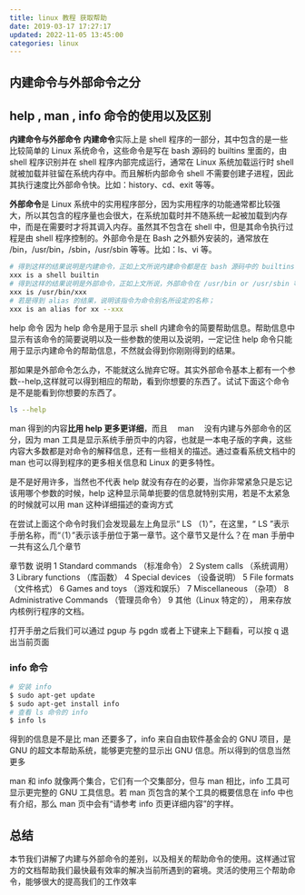 ```yaml
---
title: linux 教程 获取帮助
date: 2019-03-17 17:27:17
updated: 2022-11-05 13:45:00
categories: linux
---
```


## 内建命令与外部命令之分

## help , man , info 命令的使用以及区别

**内建命令与外部命令**
**内建命令**实际上是 shell 程序的一部分，其中包含的是一些比较简单的 Linux 系统命令，这些命令是写在 bash 源码的 builtins 里面的，由 shell 程序识别并在 shell 程序内部完成运行，通常在 Linux 系统加载运行时 shell 就被加载并驻留在系统内存中。而且解析内部命令 shell 不需要创建子进程，因此其执行速度比外部命令快。比如：history、cd、exit 等等。

**外部命令**是 Linux 系统中的实用程序部分，因为实用程序的功能通常都比较强大，所以其包含的程序量也会很大，在系统加载时并不随系统一起被加载到内存中，而是在需要时才将其调入内存。虽然其不包含在 shell 中，但是其命令执行过程是由 shell 程序控制的。外部命令是在 Bash 之外额外安装的，通常放在 /bin，/usr/bin，/sbin，/usr/sbin 等等。比如：ls、vi 等。

```sh
# 得到这样的结果说明是内建命令，正如上文所说内建命令都是在 bash 源码中的 builtins 的 .def 中
xxx is a shell builtin
# 得到这样的结果说明是外部命令，正如上文所说，外部命令在 /usr/bin or /usr/sbin 等等中
xxx is /usr/bin/xxx
# 若是得到 alias 的结果，说明该指令为命令别名所设定的名称；
xxx is an alias for xx --xxx
```

help 命令
因为 help 命令是用于显示 shell 内建命令的简要帮助信息。帮助信息中显示有该命令的简要说明以及一些参数的使用以及说明，一定记住 help 命令只能用于显示内建命令的帮助信息，不然就会得到你刚刚得到的结果。

那如果是外部命令怎么办，不能就这么抛弃它呀。其实外部命令基本上都有一个参数--help,这样就可以得到相应的帮助，看到你想要的东西了。试试下面这个命令是不是能看到你想要的东西了。

<!-- more -->

```sh
ls --help
```

man 得到的内容**比用 help 更多更详细**，而且　 man 　没有内建与外部命令的区分，因为 man 工具是显示系统手册页中的内容，也就是一本电子版的字典，这些内容大多数都是对命令的解释信息，还有一些相关的描述。通过查看系统文档中的 man 也可以得到程序的更多相关信息和 Linux 的更多特性。

是不是好用许多，当然也不代表 help 就没有存在的必要，当你非常紧急只是忘记该用哪个参数的时候，help 这种显示简单扼要的信息就特别实用，若是不太紧急的时候就可以用 man 这种详细描述的查询方式

在尝试上面这个命令时我们会发现最左上角显示“ LS （1）”，在这里，“ LS ”表示手册名称，而“（1）”表示该手册位于第一章节。这个章节又是什么？在 man 手册中一共有这么几个章节

章节数 说明
1 Standard commands （标准命令）
2 System calls （系统调用）
3 Library functions （库函数）
4 Special devices （设备说明）
5 File formats （文件格式）
6 Games and toys （游戏和娱乐）
7 Miscellaneous （杂项）
8 Administrative Commands （管理员命令）
9 其他（Linux 特定的）， 用来存放内核例行程序的文档。

打开手册之后我们可以通过 pgup 与 pgdn 或者上下键来上下翻看，可以按 q 退出当前页面

### info 命令

```sh
# 安装 info
$ sudo apt-get update
$ sudo apt-get install info
# 查看 ls 命令的 info
$ info ls
```

得到的信息是不是比 man 还要多了，info 来自自由软件基金会的 GNU 项目，是 GNU 的超文本帮助系统，能够更完整的显示出 GNU 信息。所以得到的信息当然更多

man 和 info 就像两个集合，它们有一个交集部分，但与 man 相比，info 工具可显示更完整的 GNU 工具信息。若 man 页包含的某个工具的概要信息在 info 中也有介绍，那么 man 页中会有“请参考 info 页更详细内容”的字样。

## 总结

本节我们讲解了内建与外部命令的差别，以及相关的帮助命令的使用。这样通过官方的文档帮助我们最快最有效率的解决当前所遇到的窘境。灵活的使用三个帮助命令，能够很大的提高我们的工作效率
